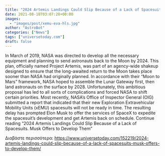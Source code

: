 ```yaml
---
title: "2024 Artemis Landings Could Slip Because of a Lack of Spacesuits. Musk Offers to Develop Them"
date: 2021-08-18T03:07:28+00:00
images:
  - "images/post/xemu-eva-hls.jpg"
author: "AstroBot"
categories: ["News"]
tags: ["universetoday.com"]
draft: false
---
```


In March of 2019, NASA was directed to develop all the necessary equipment and planning to send astronauts back to the Moon by 2024. This plan, officially named Project Artemis, was part of an agency-wide shakeup designed to ensure that the long-awaited return to the Moon takes place sooner than NASA had originally planned. In accordance with their “Moon to Mars” framework, NASA hoped to assemble the Lunar Gateway first, then land astronauts on the surface by 2028. Unfortunately, this ambitious proposal has led to all sorts of complications and forced NASA to shift certain priorities. Most recently, NASA’s Office of Inspector General (OIG) submitted a report that indicated that their new Exploration Extravehicular Mobility Units (xEMU) spacesuits will not be ready in time. The resulting delay has prompted Elon Musk to offer the services of SpaceX to expedite the spacesuit’s development and get Artemis back on schedule.  Continue reading “2024 Artemis Landings Could Slip Because of a Lack of Spacesuits. Musk Offers to Develop Them” 

Διαβάστε περισσότερα: https://www.universetoday.com/152219/2024-artemis-landings-could-slip-because-of-a-lack-of-spacesuits-musk-offers-to-develop-them/

